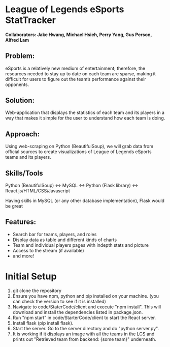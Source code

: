 # League of Legends eSports StatTracker
#### Collaborators: Jake Hwang, Michael Hsieh, Perry Yang, Gus Person, Alfred Lam

## Problem:
eSports is a relatively new medium of entertainment; therefore, the resources needed to stay up to date on each team are sparse, making it difficult for users to figure out the team’s performance against their opponents.

## Solution:
Web-application that displays the statistics of each team and its players in a way that makes it simple for the user to understand how each team is doing.

## Approach:
Using web-scraping on Python (BeautifulSoup), we will grab data from official sources to create visualizations of League of Legends eSports teams and its players.

## Skills/Tools
Python (BeautifulSoup) <-> MySQL <-> Python (Flask library) <-> React.js/HTML/CSS/Javascript

Having skills in MySQL (or any other database implementation), Flask would be great

## Features:
* Search bar for teams, players, and roles
* Display data as table and different kinds of charts
* Team and individual players pages with indepth stats and picture
* Access to the stream (if available)
* and more!

# Initial Setup
1. git clone the repository
2. Ensure you have npm, python and pip installed on your machine.  (you can check the version to see if it is installed)
3. Navigate to code/StaterCode/client and execute "npm install". This will download and install the dependencies listed in package.json.
4. Run "npm start" in code/StarterCode/client to start the React server.
5. Install flask (pip install flask).
6. Start the server. Go to the server directory and do "python server.py".
7. It is working if it displays an image with all the teams in the LCS and prints out "Retrieved team from backend: {some team}" underneath.
